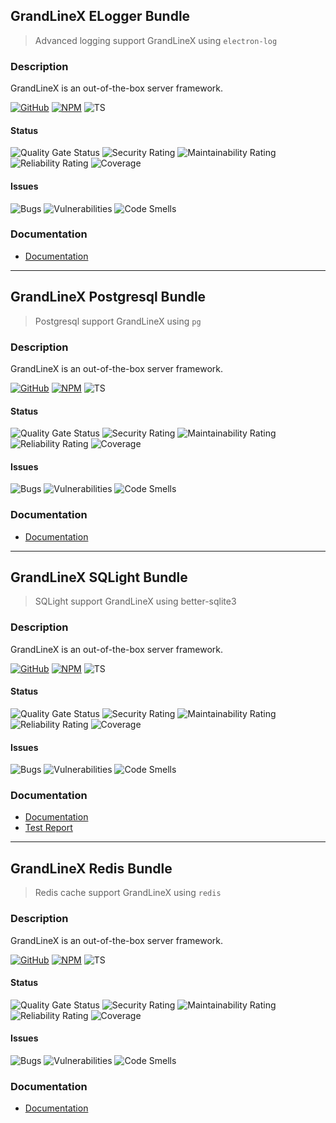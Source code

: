 
## GrandLineX ELogger Bundle

> Advanced logging support GrandLineX using `electron-log`

### Description

GrandLineX is an out-of-the-box server framework.


[![GitHub](https://badge.fury.io/gh/grandlinex%2Fbundle-sqlight.svg)](https://github.com/GrandlineX/bundle-elogger)
[![NPM](https://img.shields.io/static/v1?label=NPM&message=Package&color=red&logo=NPM)](https://www.npmjs.com/package/@grandlinex/bundle-elogger)
![TS](https://img.shields.io/static/v1?label=Language&message=TypeScript&color=blue&logo=TypeScript)


#### Status
![Quality Gate Status](https://sonarcloud.io/api/project_badges/measure?project=GrandlineX_bundle-elogger&metric=alert_status)
![Security Rating](https://sonarcloud.io/api/project_badges/measure?project=GrandlineX_bundle-elogger&metric=security_rating)
![Maintainability Rating](https://sonarcloud.io/api/project_badges/measure?project=GrandlineX_bundle-elogger&metric=sqale_rating)
![Reliability Rating](https://sonarcloud.io/api/project_badges/measure?project=GrandlineX_bundle-elogger&metric=reliability_rating)
![Coverage](https://sonarcloud.io/api/project_badges/measure?project=GrandlineX_bundle-elogger&metric=coverage)

#### Issues
![Bugs](https://sonarcloud.io/api/project_badges/measure?project=GrandlineX_bundle-elogger&metric=bugs)
![Vulnerabilities](https://sonarcloud.io/api/project_badges/measure?project=GrandlineX_bundle-elogger&metric=vulnerabilities)
![Code Smells](https://sonarcloud.io/api/project_badges/measure?project=GrandlineX_bundle-elogger&metric=code_smells)

### Documentation
- [Documentation](https://grandlinex.github.io/bundle-elogger/)

--- 

## GrandLineX Postgresql Bundle

> Postgresql support GrandLineX using  `pg`

### Description

GrandLineX is an out-of-the-box server framework.


[![GitHub](https://badge.fury.io/gh/grandlinex%2Fbundle-postgresql.svg)](https://github.com/GrandlineX/bundle-postgresql)
[![NPM](https://img.shields.io/static/v1?label=NPM&message=Package&color=red&logo=NPM)](https://www.npmjs.com/package/@grandlinex/bundle-postgresql)
![TS](https://img.shields.io/static/v1?label=Language&message=TypeScript&color=blue&logo=TypeScript)


#### Status
![Quality Gate Status](https://sonarcloud.io/api/project_badges/measure?project=GrandlineX_bundle-postgresql&metric=alert_status)
![Security Rating](https://sonarcloud.io/api/project_badges/measure?project=GrandlineX_bundle-postgresql&metric=security_rating)
![Maintainability Rating](https://sonarcloud.io/api/project_badges/measure?project=GrandlineX_bundle-postgresql&metric=sqale_rating)
![Reliability Rating](https://sonarcloud.io/api/project_badges/measure?project=GrandlineX_bundle-postgresql&metric=reliability_rating)
![Coverage](https://sonarcloud.io/api/project_badges/measure?project=GrandlineX_bundle-postgresql&metric=coverage)

#### Issues
![Bugs](https://sonarcloud.io/api/project_badges/measure?project=GrandlineX_bundle-postgresql&metric=bugs)
![Vulnerabilities](https://sonarcloud.io/api/project_badges/measure?project=GrandlineX_bundle-postgresql&metric=vulnerabilities)
![Code Smells](https://sonarcloud.io/api/project_badges/measure?project=GrandlineX_bundle-postgresql&metric=code_smells)

### Documentation
- [Documentation](https://grandlinex.github.io/bundle-postgresql/)

---

## GrandLineX SQLight Bundle

> SQLight support GrandLineX using  better-sqlite3

### Description

GrandLineX is an out-of-the-box server framework.


[![GitHub](https://badge.fury.io/gh/grandlinex%2Fbundle-sqlight.svg)](https://github.com/GrandlineX/bundle-sqlight)
[![NPM](https://img.shields.io/static/v1?label=NPM&message=Package&color=red&logo=NPM)](https://www.npmjs.com/package/@grandlinex/bundle-sqlight)
![TS](https://img.shields.io/static/v1?label=Language&message=TypeScript&color=blue&logo=TypeScript)


#### Status
![Quality Gate Status](https://sonarcloud.io/api/project_badges/measure?project=GrandlineX_bundle-sqlight&metric=alert_status)
![Security Rating](https://sonarcloud.io/api/project_badges/measure?project=GrandlineX_bundle-sqlight&metric=security_rating)
![Maintainability Rating](https://sonarcloud.io/api/project_badges/measure?project=GrandlineX_bundle-sqlight&metric=sqale_rating)
![Reliability Rating](https://sonarcloud.io/api/project_badges/measure?project=GrandlineX_bundle-sqlight&metric=reliability_rating)
![Coverage](https://sonarcloud.io/api/project_badges/measure?project=GrandlineX_bundle-sqlight&metric=coverage)

#### Issues
![Bugs](https://sonarcloud.io/api/project_badges/measure?project=GrandlineX_bundle-sqlight&metric=bugs)
![Vulnerabilities](https://sonarcloud.io/api/project_badges/measure?project=GrandlineX_bundle-sqlight&metric=vulnerabilities)
![Code Smells](https://sonarcloud.io/api/project_badges/measure?project=GrandlineX_bundle-sqlight&metric=code_smells)


### Documentation
- [Documentation](https://grandlinex.github.io/bundle-sqlight/)
- [Test Report](https://grandlinex.github.io/bundle-sqlight/coverage/)

---

## GrandLineX Redis Bundle

> Redis cache support GrandLineX using  `redis`

### Description

GrandLineX is an out-of-the-box server framework.


[![GitHub](https://badge.fury.io/gh/grandlinex%2Fbundle-redis.svg)](https://github.com/GrandlineX/bundle-redis)
[![NPM](https://img.shields.io/static/v1?label=NPM&message=Package&color=red&logo=NPM)](https://www.npmjs.com/package/@grandlinex/bundle-redis)
![TS](https://img.shields.io/static/v1?label=Language&message=TypeScript&color=blue&logo=TypeScript)


#### Status
![Quality Gate Status](https://sonarcloud.io/api/project_badges/measure?project=GrandlineX_bundle-redis&metric=alert_status)
![Security Rating](https://sonarcloud.io/api/project_badges/measure?project=GrandlineX_bundle-redis&metric=security_rating)
![Maintainability Rating](https://sonarcloud.io/api/project_badges/measure?project=GrandlineX_bundle-redis&metric=sqale_rating)
![Reliability Rating](https://sonarcloud.io/api/project_badges/measure?project=GrandlineX_bundle-redis&metric=reliability_rating)
![Coverage](https://sonarcloud.io/api/project_badges/measure?project=GrandlineX_bundle-redis&metric=coverage)

#### Issues
![Bugs](https://sonarcloud.io/api/project_badges/measure?project=GrandlineX_bundle-redis&metric=bugs)
![Vulnerabilities](https://sonarcloud.io/api/project_badges/measure?project=GrandlineX_bundle-redis&metric=vulnerabilities)
![Code Smells](https://sonarcloud.io/api/project_badges/measure?project=GrandlineX_bundle-redis&metric=code_smells)



### Documentation
- [Documentation](https://grandlinex.github.io/bundle-redis/)
